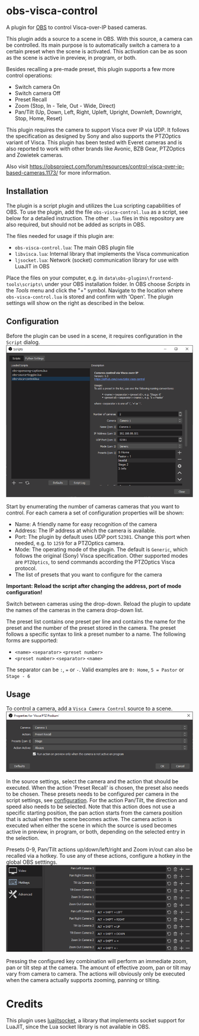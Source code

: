 # obs-visca-control
A plugin for [OBS](https://obsproject.com/) to control Visca-over-IP based cameras.

This plugin adds a source to a scene in OBS. With this source, a camera can be controlled.
Its main purpose is to automatically switch a camera to a certain preset when the scene is activated.
This activation can be as soon as the scene is active in preview, in program, or both.

Besides recalling a pre-made preset, this plugin supports a few more control operations:
- Switch camera On
- Switch camera Off
- Preset Recall
- Zoom (Stop, In - Tele, Out - Wide, Direct)
- Pan/Tilt (Up, Down, Left, Right, Upleft, Upright, Downleft, Downright, Stop, Home, Reset)

This plugin requires the camera to support Visca over IP via UDP.
It follows the specification as designed by Sony and also supports the PTZOptics variant of Visca.
This plugin has been tested with Everet cameras and is also reported to work with other brands like Avonic, BZB Gear, PTZOptics and Zowietek cameras.

Also visit https://obsproject.com/forum/resources/control-visca-over-ip-based-cameras.1173/ for more information. 

## Installation
The plugin is a script plugin and utilizes the Lua scripting capabilities of OBS.
To use the plugin, add the file `obs-visca-control.lua` as a script, see below for a detailed instruction.
The other `.lua` files in this repository are also required, but should not be added as scripts in OBS.

The files needed for usage if this plugin are:
- `obs-visca-control.lua`: The main OBS plugin file
- `libvisca.lua`: Internal library that implements the Visca communication
- `ljsocket.lua`: Network (socket) communication library for use with LuaJIT in OBS

Place the files on your computer, e.g. in `data\obs-plugins\frontend-tools\scripts\` under your OBS installation folder. 
In OBS choose *Scripts* in the *Tools* menu and click the "+" symbol. Navigate to the location where `obs-visca-control.lua` is stored and confirm with 'Open'. The plugin settings will show on the right as described in the below.

## Configuration
Before the plugin can be used in a scene, it requires configuration in the `Script` dialog.
![Plugin configuration](images/docs/plugin_settings.png)

Start by enumerating the number of cameras cameras that you want to control.
For each camera a set of configuration properties will be shown:
- Name: A friendly name for easy recognition of the camera
- Address: The IP address at which the camera is available.
- Port: The plugin by default uses _UDP_ port `52381`. Change this port when needed, e.g. to `1259` for a PTZOptics camera.
- Mode: The operating mode of the plugin. The default is `Generic`, which follows the original (Sony) Visca specification. Other supported modes are `PTZOptics`, to send commands according the PTZOptics Visca protocol.
- The list of presets that you want to configure for the camera

**Important: Reload the script after changing the address, port of mode configuration!**

Switch between cameras using the drop-down.
Reload the plugin to update the names of the cameras in the camera drop-down list.

The preset list contains one preset per line and contains the name for the preset and the number of the preset stored in the camera.
The preset follows a specific syntax to link a preset number to a name. The following forms are supported:
- `<name>` `<separator>` `<preset number>`
- `<preset number>` `<separator>` `<name>`

The separator can be `:`, `=` or `-`.
Valid examples are `0: Home`, `5 = Pastor` or `Stage - 6`

## Usage
To control a camera, add a `Visca Camera Control` source to a scene.
![Source configuration](images/docs/scene_settings.png)

In the source settings, select the camera and the action that should be executed.
When the action 'Preset Recall' is chosen, the preset also needs to be chosen. These presets needs to be configured per camera in the script settings, see [configuration](#configuration).
For the action Pan/Tilt, the direction and speed also needs to be selected. Note that this action does not use a specific starting position, the pan action starts from the camera position that is actual when the scene becomes active.
The camera action is executed when either the scene in which the source is used becomes active in preview, in program, or both, depending on the selected entry in the selection.

Presets 0-9, Pan/Tilt actions up/down/left/right and Zoom in/out can also be recalled via a hotkey. To use any of these actions, configure a hotkey in the global OBS setttings.
![Hotkey configuration](images/docs/hotkey_settings.png)

Pressing the configured key combination will perform an immediate zoom, pan or tilt step at the camera.
The amount of effective zoom, pan or tilt may vary from camera to camera.
The actions will obviously only be executed when the camera actually supports zooming, panning or tilting. 

# Credits
This plugin uses [luajitsocket](https://github.com/CapsAdmin/luajitsocket/), a library that implements socket support for LuaJIT, since the Lua socket library is not available in OBS.